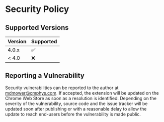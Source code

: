 # Security Policy

## Supported Versions

| Version | Supported          |
| ------- | ------------------ |
| 4.0.x   | :white_check_mark: |
| < 4.0   | :x:                |

## Reporting a Vulnerability

Security vulnerabilities can be reported to the author at mdmower@cmphys.com. If accepted, the extension will be updated on the Chrome Web Store as soon as a resolution is identified. Depending on the severity of the vulnerability, source code and the issue tracker will be updated soon after publishing or with a reasonable delay to allow the update to reach end-users before the vulnerability is made public.
